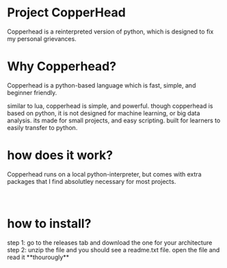 # Project CopperHead
Copperhead is a reinterpreted version of python, which is designed to fix my personal grievances.


<h1>Why Copperhead?</h1>
Copperhead is a python-based language which is fast, simple, and beginner friendly. 

similar to lua, copperhead is simple, and powerful. though copperhead is based on python, it is not designed for machine learning, or big data analysis. its made for small projects, and easy scripting. built for learners to easily transfer to python.

<h1>how does it work?</h1>
Copperhead runs on a local python-interpreter, but comes with extra packages that I find absolutley necessary for most projects.

<br>
<br>
<br>

<h1>how to install?</h1>
step 1: go to the releases tab and download the one for your architecture <br>
step 2: unzip the file and you should see a readme.txt file. open the file and read it **thourougly** <br>
